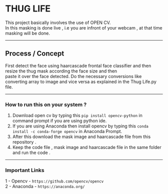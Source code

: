 # THUG LIFE

This project basically involves the use of OPEN CV.  
In this masking is done live , i.e you are infront of your webcam , at that time masking will be done.

---
## Process / Concept
First detect the face using haarcascade frontal face classifier and then resize the thug mask according the face size and then  
paste it over the face detected. Do the necessary conversions like converting array to image and vice versa as explained in the Thug Life.py file.  

---
### How to run this on your system ?
1. Download open cv by typing this ``` pip install opencv-python ``` in command prompt if you are using python ide.
2. If you are using Anaconda then install opencv by typing this ``` conda install -c conda-forge opencv ``` in Anaconda Prompt.
3. After this download the mask image and haarcascade file from this repository .
4. Keep the code file , mask image and haarcascade file in the same folder and run the code .  

---

### Important Links
1 - Opencv - ```https://github.com/opencv/opencv ```  
2 - Anaconda - ``` https://anaconda.org/ ```
